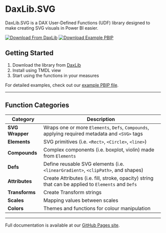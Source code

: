 # DaxLib.SVG

DaxLib.SVG is a DAX User-Defined Functions (UDF) library designed to make creating SVG visuals in Power BI easier.

[![Download From DaxLib](https://img.shields.io/badge/Download%20from%20DaxLib-009688?style=for-the-badge&logo=cloudsmith&logoColor=white)](https://daxlib.org/package/daxlib.svg/)
[![Download Example PBIP](https://img.shields.io/badge/Download%20Example%20PBIP-607D8B?style=for-the-badge&logo=microsoftpowerbi&logoColor=white)](https://github.com/daxlib/dev-daxlib-svg/tree/main/samples/pbip/svg)

## Getting Started

1. Download the library from [DaxLib](https://daxlib.org/package/DaxLib.SVG/)
2. Install using TMDL view
3. Start using the functions in your measures
   
For detailed examples, check out our [example PBIP file](https://github.com/daxlib/dev-daxlib-svg/tree/main/samples/pbip/svg).

---

## Function Categories

| Category | Description |
|---|---|
| **SVG Wrapper** | Wraps one or more `Elements`, `Defs`, `Compounds`, applying required metadata and `<SVG>` tags |
| **Elements** | SVG primitives (i.e. `<Rect>`, `<Circle>`, `<line>`) |
| **Compounds** | Complex components (i.e. boxplot, violin) made from `Elements` |
| **Defs** | Define reusable SVG elements (i.e. `<linearGradient>`, `<clipPath>`, and shapes) |
| **Attributes** | Create Attributes (i.e. fill, stroke, opacity) string that can be applied to `Elements` and `Defs` |
| **Transforms** | Create Transform strings |
| **Scales** | Mapping values between scales |
| **Colors** | Themes and functions for colour manipulation |

---

Full documentation is available at our [GitHub Pages site](https://daxlib.github.io/docs-daxlib-svg/).
